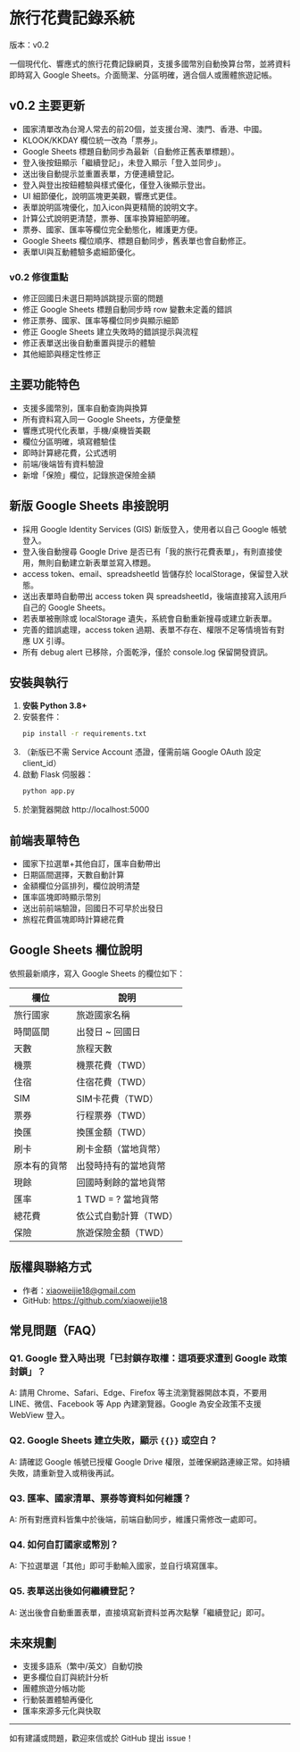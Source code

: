 # 旅行花費記錄系統

版本：v0.2

一個現代化、響應式的旅行花費記錄網頁，支援多國幣別自動換算台幣，並將資料即時寫入 Google Sheets。介面簡潔、分區明確，適合個人或團體旅遊記帳。

## v0.2 主要更新
- 國家清單改為台灣人常去的前20個，並支援台灣、澳門、香港、中國。
- KLOOK/KKDAY 欄位統一改為「票券」。
- Google Sheets 標題自動同步為最新（自動修正舊表單標題）。
- 登入後按鈕顯示「繼續登記」，未登入顯示「登入並同步」。
- 送出後自動提示並重置表單，方便連續登記。
- 登入與登出按鈕體驗與樣式優化，僅登入後顯示登出。
- UI 細節優化，說明區塊更美觀，響應式更佳。
- 表單說明區塊優化，加入icon與更精簡的說明文字。
- 計算公式說明更清楚，票券、匯率換算細節明確。
- 票券、國家、匯率等欄位完全動態化，維護更方便。
- Google Sheets 欄位順序、標題自動同步，舊表單也會自動修正。
- 表單UI與互動體驗多處細節優化。

### v0.2 修復重點
- 修正回國日未選日期時誤跳提示窗的問題
- 修正 Google Sheets 標題自動同步時 row 變數未定義的錯誤
- 修正票券、國家、匯率等欄位同步與顯示細節
- 修正 Google Sheets 建立失敗時的錯誤提示與流程
- 修正表單送出後自動重置與提示的體驗
- 其他細節與穩定性修正

## 主要功能特色
- 支援多國幣別，匯率自動查詢與換算
- 所有資料寫入同一 Google Sheets，方便彙整
- 響應式現代化表單，手機/桌機皆美觀
- 欄位分區明確，填寫體驗佳
- 即時計算總花費，公式透明
- 前端/後端皆有資料驗證
- 新增「保險」欄位，記錄旅遊保險金額

## 新版 Google Sheets 串接說明
- 採用 Google Identity Services (GIS) 新版登入，使用者以自己 Google 帳號登入。
- 登入後自動搜尋 Google Drive 是否已有「我的旅行花費表單」，有則直接使用，無則自動建立新表單並寫入標題。
- access token、email、spreadsheetId 皆儲存於 localStorage，保留登入狀態。
- 送出表單時自動帶出 access token 與 spreadsheetId，後端直接寫入該用戶自己的 Google Sheets。
- 若表單被刪除或 localStorage 遺失，系統會自動重新搜尋或建立新表單。
- 完善的錯誤處理，access token 過期、表單不存在、權限不足等情境皆有對應 UX 引導。
- 所有 debug alert 已移除，介面乾淨，僅於 console.log 保留開發資訊。

## 安裝與執行
1. **安裝 Python 3.8+**
2. 安裝套件：
   ```sh
   pip install -r requirements.txt
   ```
3. （新版已不需 Service Account 憑證，僅需前端 Google OAuth 設定 client_id）
4. 啟動 Flask 伺服器：
   ```sh
   python app.py
   ```
5. 於瀏覽器開啟 http://localhost:5000

## 前端表單特色
- 國家下拉選單+其他自訂，匯率自動帶出
- 日期區間選擇，天數自動計算
- 金額欄位分區排列，欄位說明清楚
- 匯率區塊即時顯示幣別
- 送出前前端驗證，回國日不可早於出發日
- 旅程花費區塊即時計算總花費

## Google Sheets 欄位說明
依照最新順序，寫入 Google Sheets 的欄位如下：

| 欄位         | 說明                         |
|--------------|------------------------------|
| 旅行國家     | 旅遊國家名稱                |
| 時間區間     | 出發日 ~ 回國日              |
| 天數         | 旅程天數                     |
| 機票         | 機票花費（TWD）              |
| 住宿         | 住宿花費（TWD）              |
| SIM          | SIM卡花費（TWD）             |
| 票券         | 行程票券（TWD）              |
| 換匯         | 換匯金額（TWD）              |
| 刷卡         | 刷卡金額（當地貨幣）         |
| 原本有的貨幣 | 出發時持有的當地貨幣         |
| 現餘         | 回國時剩餘的當地貨幣         |
| 匯率         | 1 TWD = ? 當地貨幣           |
| 總花費       | 依公式自動計算（TWD）        |
| 保險         | 旅遊保險金額（TWD）            |

## 版權與聯絡方式
- 作者：xiaoweijie18@gmail.com
- GitHub: https://github.com/xiaoweijie18 

## 常見問題（FAQ）

### Q1. Google 登入時出現「已封鎖存取權：這項要求遭到 Google 政策封鎖」？
A: 請用 Chrome、Safari、Edge、Firefox 等主流瀏覽器開啟本頁，不要用 LINE、微信、Facebook 等 App 內建瀏覽器。Google 為安全政策不支援 WebView 登入。

### Q2. Google Sheets 建立失敗，顯示 `{{}}` 或空白？
A: 請確認 Google 帳號已授權 Google Drive 權限，並確保網路連線正常。如持續失敗，請重新登入或稍後再試。

### Q3. 匯率、國家清單、票券等資料如何維護？
A: 所有對應資料皆集中於後端，前端自動同步，維護只需修改一處即可。

### Q4. 如何自訂國家或幣別？
A: 下拉選單選「其他」即可手動輸入國家，並自行填寫匯率。

### Q5. 表單送出後如何繼續登記？
A: 送出後會自動重置表單，直接填寫新資料並再次點擊「繼續登記」即可。

## 未來規劃
- 支援多語系（繁中/英文）自動切換
- 更多欄位自訂與統計分析
- 團體旅遊分帳功能
- 行動裝置體驗再優化
- 匯率來源多元化與快取

---

如有建議或問題，歡迎來信或於 GitHub 提出 issue！ 